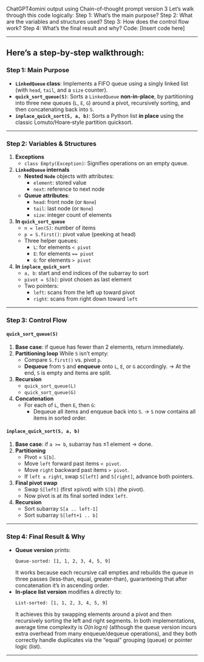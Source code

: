 ChatGPT4omini output using Chain-of-thought prompt version 3
Let’s walk through this code logically:
Step 1: What’s the main purpose?
Step 2: What are the variables and structures used?
Step 3: How does the control flow work?
Step 4: What’s the final result and why?
Code:
[Insert code here]

-----------------------------------------------------------------------------------------------------
Here’s a step‑by‑step walkthrough:
---
### Step 1: Main Purpose
* **`LinkedQueue` class**: Implements a FIFO queue using a singly linked list (with `head`, `tail`, and a `size` counter).
* **`quick_sort_queue(S)`**: Sorts a `LinkedQueue` **non‑in‑place**, by partitioning into three new queues (`L`, `E`, `G`) around a pivot, recursively sorting, and then concatenating back into `S`.
* **`inplace_quick_sort(S, a, b)`**: Sorts a Python list **in place** using the classic Lomuto/Hoare‑style partition quicksort.
---
### Step 2: Variables & Structures
1. **Exceptions**
   * `class Empty(Exception)`: Signifies operations on an empty queue.
2. **`LinkedQueue` internals**
   * **Nested `Node`** objects with attributes:
     * `element`: stored value
     * `next`: reference to next node
   * **Queue attributes**:
     * `head`: front node (or `None`)
     * `tail`: last node (or `None`)
     * `size`: integer count of elements
3. **In `quick_sort_queue`**
   * `n = len(S)`: number of items
   * `p = S.first()`: pivot value (peeking at head)
   * Three helper queues:
     * `L`: for elements `< pivot`
     * `E`: for elements `== pivot`
     * `G`: for elements `> pivot`
4. **In `inplace_quick_sort`**
   * `a, b`: start and end indices of the subarray to sort
   * `pivot = S[b]`: pivot chosen as last element
   * Two pointers:
     * `left`: scans from the left up toward pivot
     * `right`: scans from right down toward `left`
---
### Step 3: Control Flow
#### `quick_sort_queue(S)`
1. **Base case**: if queue has fewer than 2 elements, return immediately.
2. **Partitioning loop**
   While `S` isn’t empty:
   * Compare `S.first()` vs. pivot `p`.
   * **Dequeue** from `S` and **enqueue** onto `L`, `E`, or `G` accordingly.
     → At the end, `S` is empty and items are split.
3. **Recursion**
   * `quick_sort_queue(L)`
   * `quick_sort_queue(G)`
4. **Concatenation**
   * For each of `L`, then `E`, then `G`:
     * Dequeue all items and enqueue back into `S`.
       → `S` now contains all items in sorted order.
#### `inplace_quick_sort(S, a, b)`
1. **Base case**: if `a >= b`, subarray has ≤1 element → done.
2. **Partitioning**
   * Pivot = `S[b]`.
   * Move `left` forward past items `< pivot`.
   * Move `right` backward past items `> pivot`.
   * If `left ≤ right`, swap `S[left]` and `S[right]`, advance both pointers.
3. **Final pivot swap**
   * Swap `S[left]` (first ≥pivot) with `S[b]` (the pivot).
   * Now pivot is at its final sorted index `left`.
4. **Recursion**
   * Sort subarray `S[a .. left‑1]`
   * Sort subarray `S[left+1 .. b]`
---
### Step 4: Final Result & Why
* **Queue version** prints:
  ```
  Queue-sorted: [1, 1, 2, 3, 4, 5, 9]
  ```
  It works because each recursive call empties and rebuilds the queue in three passes (less‑than, equal, greater‑than), guaranteeing that after concatenation it’s in ascending order.
* **In‑place list version** modifies `A` directly to:
  ```
  List-sorted: [1, 1, 2, 3, 4, 5, 9]
  ```
  It achieves this by swapping elements around a pivot and then recursively sorting the left and right segments.
In both implementations, average time complexity is *O(n log n)* (although the queue version incurs extra overhead from many enqueue/dequeue operations), and they both correctly handle duplicates via the “equal” grouping (queue) or pointer logic (list).
-----------------------------------------------------------------------------------------------------